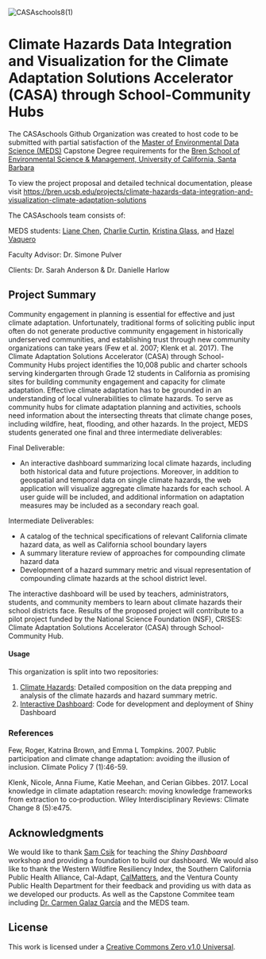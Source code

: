 ![CASAschools8(1)](https://github.com/CASAschools/.github/assets/108312152/68e6b2ba-c5b7-4b96-831c-2224ddfa057f)

# Climate Hazards Data Integration and Visualization for the Climate Adaptation Solutions Accelerator (CASA) through School-Community Hubs

The CASAschools Github Organization was created to host code to be submitted with partial satisfaction of the [Master of Environmental Data Science (MEDS)](https://bren.ucsb.edu/masters-programs/master-environmental-data-science) Capstone Degree requirements for the [Bren School of Environmental Science & Management, University of California, Santa Barbara](https://bren.ucsb.edu/)

To view the project proposal and detailed technical documentation, please visit https://bren.ucsb.edu/projects/climate-hazards-data-integration-and-visualization-climate-adaptation-solutions

The CASAschools team consists of: 

MEDS students: [Liane Chen](https://github.com/lchenhub), [Charlie Curtin](https://github.com/charliecurtin1), [Kristina Glass](https://github.com/kristinaglass), and [Hazel Vaquero](https://github.com/hazelvaq)

Faculty Advisor: Dr. Simone Pulver

Clients: Dr. Sarah Anderson & Dr. Danielle Harlow

## Project Summary

Community engagement in planning is essential for effective and just climate adaptation. Unfortunately, traditional forms of soliciting public input often do not generate productive community engagement in historically underserved communities, and establishing trust through new community organizations can take years (Few et al. 2007; Klenk et al. 2017). The Climate Adaptation Solutions Accelerator (CASA) through School-Community Hubs project identifies the 10,008 public and charter schools serving kindergarten through Grade 12 students in California as promising sites for building community engagement and capacity for climate adaptation. Effective climate adaptation has to be grounded in an understanding of local vulnerabilities to climate hazards. To serve as community hubs for climate adaptation planning and activities, schools need information about the intersecting threats that climate change poses, including wildfire, heat, flooding, and other hazards.
In the project, MEDS students generated one final and three intermediate deliverables:

Final Deliverable: 

- An interactive dashboard summarizing local climate hazards, including both historical data and future projections. Moreover, in addition to geospatial and temporal data on single climate hazards, the web application will visualize aggregate climate hazards for each school. A user guide will be included, and additional information on adaptation measures may be included as a secondary reach goal. 

Intermediate Deliverables:

- A catalog of the technical specifications of relevant California climate hazard data, as well as California school boundary layers
- A summary literature review of approaches for compounding climate hazard data
- Development of a hazard summary metric and visual representation of compounding climate hazards at the school district level.

The interactive dashboard will be used by teachers, administrators, students, and community members to learn about climate hazards their school districts face. Results of the proposed project will contribute to a pilot project funded by the National Science Foundation (NSF), CRISES: Climate Adaptation Solutions Accelerator (CASA) through School-Community Hub.

#### Usage

This organization is split into two repositories:

1. [Climate Hazards](https://github.com/CASAschools/climate_hazards): Detailed composition on the data prepping and analysis of the climate hazards and hazard summary metric.
2. [Interactive Dashboard](https://github.com/CASAschools/shiny_dashboard): Code for development and deployment of Shiny Dashboard


### References 
Few, Roger, Katrina Brown, and Emma L Tompkins. 2007. Public participation and climate change adaptation: avoiding the illusion of inclusion. Climate Policy 7 (1):46-59. 

Klenk, Nicole, Anna Fiume, Katie Meehan, and Cerian Gibbes. 2017. Local knowledge in climate adaptation research: moving knowledge frameworks from extraction to co‐production. Wiley Interdisciplinary Reviews: Climate Change 8 (5):e475. 


## Acknowledgments
We would like to thank [Sam Csik](https://github.com/samanthacsik) for teaching the *Shiny Dashboard* workshop and providing a foundation to build our dashboard.
We would also like to thank the Western Wildfire Resiliency Index, the Southern California Public Health Alliance, Cal-Adapt, [CalMatters](https://github.com/CalMatters), and the Ventura County Public Health Department for their feedback and providing us with data as we developed our products. As well as the Capstone Commitee team including [Dr. Carmen Galaz García](https://github.com/carmengg) and the MEDS team.

## License
This work is licensed under a [Creative Commons Zero v1.0 Universal](https://creativecommons.org/publicdomain/zero/1.0/deed.en). 

